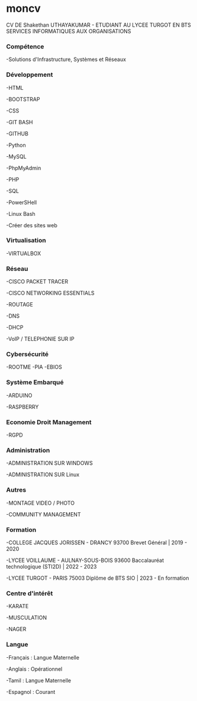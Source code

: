 # moncv
CV DE Shakethan UTHAYAKUMAR - ETUDIANT AU LYCEE TURGOT EN BTS SERVICES INFORMATIQUES AUX ORGANISATIONS

### Compétence
-Solutions d'Infrastructure, Systèmes et Réseaux

### Développement
-HTML

-BOOTSTRAP

-CSS

-GIT BASH

-GITHUB

-Python

-MySQL

-PhpMyAdmin

-PHP

-SQL

-PowerSHell

-Linux Bash

-Créer des sites web

### Virtualisation
-VIRTUALBOX

### Réseau
-CISCO PACKET TRACER

-CISCO NETWORKING ESSENTIALS

-ROUTAGE

-DNS

-DHCP

-VoIP / TELEPHONIE SUR IP

### Cybersécurité
-ROOTME
-PIA
-EBIOS

### Système Embarqué
-ARDUINO

-RASPBERRY

### Economie Droit Management
-RGPD

### Administration
-ADMINISTRATION SUR WINDOWS

-ADMINISTRATION SUR Linux

### Autres
-MONTAGE VIDEO / PHOTO

-COMMUNITY MANAGEMENT

### Formation 
-COLLEGE JACQUES JORISSEN - DRANCY 93700
Brevet Général | 2019 - 2020

-LYCEE VOILLAUME - AULNAY-SOUS-BOIS 93600
Baccalauréat technologique (STI2D) | 2022 - 2023

-LYCEE TURGOT - PARIS 75003
Diplôme de BTS SIO | 2023 - En formation

### Centre d'intérêt
-KARATE

-MUSCULATION

-NAGER


### Langue
-Français : Langue Maternelle

-Anglais : Opérationnel

-Tamil : Langue Maternelle

-Espagnol : Courant
